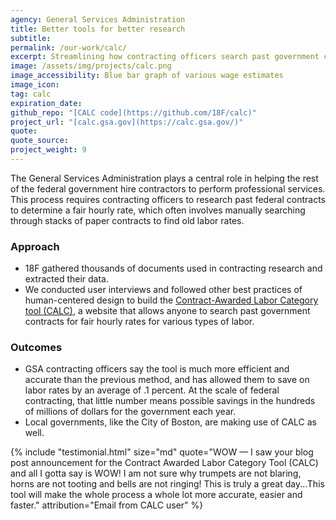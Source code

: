 ```yaml
---
agency: General Services Administration
title: Better tools for better research
subtitle: 
permalink: /our-work/calc/
excerpt: Streamlining how contracting officers search past government contracts for fair hourly rates.
image: /assets/img/projects/calc.png
image_accessibility: Blue bar graph of various wage estimates
image_icon:
tag: calc
expiration_date:
github_repo: "[CALC code](https://github.com/18F/calc)"
project_url: "[calc.gsa.gov](https://calc.gsa.gov/)"
quote: 
quote_source: 
project_weight: 9
---
```


The General Services Administration plays a central role in helping the rest of the federal government hire contractors to perform professional services. This process requires contracting officers to research past federal contracts to determine a fair hourly rate, which often involves manually searching through stacks of paper contracts to find old labor rates.

### Approach

* 18F gathered thousands of documents used in contracting research and extracted their data. 
* We conducted user interviews and followed other best practices of human-centered design to build the [Contract-Awarded Labor Category tool (CALC)](https://calc.gsa.gov/), a website that allows anyone to search past government contracts for fair hourly rates for various types of labor. 

### Outcomes
* GSA contracting officers say the tool is much more efficient and accurate than the previous method, and has allowed them to save on labor rates by an average of .1 percent. At the scale of federal contracting, that little number means possible savings in the hundreds of millions of dollars for the government each year.
* Local governments, like the City of Boston, are making use of CALC as well.

<!-- -->
{% include "testimonial.html"
  size="md"
  quote="WOW — I saw your blog post announcement for the Contract Awarded Labor Category Tool (CALC) and all I gotta say is WOW! I am not sure why trumpets are not blaring, horns are not tooting and bells are not ringing! This is truly a great day...This tool will make the whole process a whole lot more accurate, easier and faster."
  attribution="Email from CALC user"
%}
